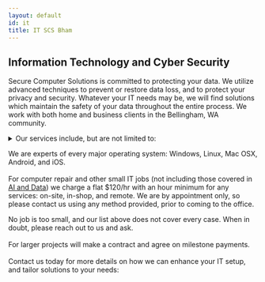```yaml
---
layout: default
id: it
title: IT SCS Bham 
---
```

<div id="main-content" class="main-content-box"> <div class="main-content">
<h2> Information Technology and Cyber Security </h2>
<p class="main-deets">
Secure Computer Solutions is committed to protecting your data. We utilize advanced techniques to prevent or restore data loss, and to protect your privacy and security. Whatever your IT needs may be, we will find solutions which maintain the safety of your data throughout the entire process. We work with both home and business clients in the Bellingham, WA community.
</p></div></div>

<div class="main-content-box"> <div class="main-content">
<details class="main-deets">
<summary class="main-summary">Our services include, but are not limited to:</summary>
<ul>
  <li>Apple Time Machine Extraction</li>
  <li>Business IT services</li>
  <li>Computer repair</li>
  <li>Custom PC builds
  </li>
  <li>Data backup and recovery
  </li>
  <li>Data security
  </li>
  <li>Data migration
  </li>
  <li>Debugging
  </li>
  <li>Encryption
  </li>
  <li>Endpoint protection
  </li>
  <li>Hardware troubleshooting
  </li>
  <li>Internet Security
  </li>
  <li>IT Consulting
  </li>
  <li>Malware removal and prevention
  </li>
  <li>Media setup
  </li>
  <li>Networking
  </li>
  <li>Network security
  </li>
  <li>Password recovery
  </li>
  <li>Penetration testing
  </li>
  <li>Performance upgrades
  </li>
  <li>Privacy
  </li>
  <li>Remote access methods (third-party free)
  </li>
  <li>Remote services (third-party free)
  </li>
  <li>Secure communication
  </li>
  <li>Security audit
  </li>
  <li>Systems design
  </li>
  <li>Tracking protection
  </li>
  <li>Virus removal
  </li>
</ul>
</details> </div> </div>

<div class="main-content-box"> <div class="main-content">
<p class="main-deets">
We are experts of every major operating system: Windows, Linux, Mac OSX, Android, and iOS.
<br><br>
For computer repair and other small IT jobs (not including those covered in <a href="ai.html">AI and Data</a>) we charge a flat $120/hr with an hour minimum for any services: on-site, in-shop, and remote. We are by appointment only, so please contact us using any method provided, prior to coming to the office.
</p> </div> </div>

<div class="main-content-box"> <div class="main-content">
<p class="main-deets">
No job is too small, and our list above does not cover every case. When in doubt, please reach out to us and ask.
<br><br>
For larger projects will make a contract and agree on milestone payments.
<br><br>
Contact us today for more details on how we can enhance your IT setup, and tailor solutions to your needs:
</p></div></div>
